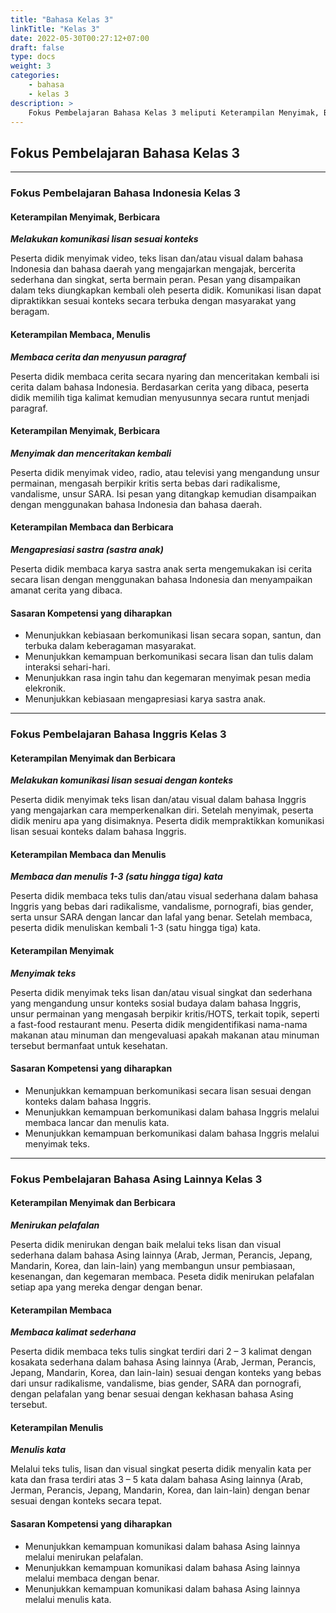 ```yaml
---
title: "Bahasa Kelas 3"
linkTitle: "Kelas 3"
date: 2022-05-30T00:27:12+07:00
draft: false
type: docs
weight: 3
categories:
    - bahasa
    - kelas 3
description: >
    Fokus Pembelajaran Bahasa Kelas 3 meliputi Keterampilan Menyimak, Berbicara. Keterampilan Membaca, Menulis. Keterampilan Membaca dan Berbicara dalam Bahasa Indonesia, Bahasa Inggris dan Bahasa lainnya
---
```

## Fokus Pembelajaran Bahasa Kelas 3
---
### Fokus Pembelajaran Bahasa Indonesia Kelas 3
#### Keterampilan Menyimak, Berbicara
***Melakukan komunikasi lisan sesuai konteks***

Peserta didik menyimak video, teks lisan dan/atau visual dalam bahasa Indonesia dan bahasa daerah yang mengajarkan mengajak, bercerita sederhana dan singkat, serta bermain peran. Pesan yang disampaikan dalam teks diungkapkan kembali oleh peserta didik. Komunikasi lisan dapat dipraktikkan sesuai konteks secara terbuka dengan masyarakat yang beragam.

#### Keterampilan Membaca, Menulis
***Membaca cerita dan menyusun paragraf***

Peserta didik membaca cerita secara nyaring dan menceritakan kembali isi cerita dalam bahasa Indonesia. Berdasarkan cerita yang dibaca, peserta didik memilih tiga kalimat kemudian menyusunnya secara runtut menjadi paragraf.

#### Keterampilan Menyimak, Berbicara
***Menyimak dan menceritakan kembali***

Peserta didik menyimak video, radio, atau televisi yang mengandung unsur permainan, mengasah berpikir kritis serta bebas dari radikalisme, vandalisme, unsur SARA. Isi pesan yang ditangkap kemudian disampaikan dengan menggunakan bahasa Indonesia dan bahasa daerah.

#### Keterampilan Membaca dan Berbicara
***Mengapresiasi sastra (sastra anak)***

Peserta didik membaca karya sastra anak serta mengemukakan isi cerita secara lisan dengan menggunakan bahasa Indonesia dan menyampaikan amanat cerita yang dibaca.

#### Sasaran Kompetensi yang diharapkan
- Menunjukkan kebiasaan berkomunikasi lisan secara sopan, santun, dan terbuka dalam keberagaman masyarakat.
- Menunjukkan kemampuan berkomunikasi secara lisan dan tulis dalam interaksi sehari-hari.
- Menunjukkan rasa ingin tahu dan kegemaran menyimak pesan media elekronik.
- Menunjukkan kebiasaan mengapresiasi karya sastra anak.

---
### Fokus Pembelajaran Bahasa Inggris Kelas 3
#### Keterampilan Menyimak dan Berbicara
***Melakukan komunikasi lisan sesuai dengan konteks***

Peserta didik menyimak teks lisan dan/atau visual dalam bahasa Inggris yang mengajarkan cara memperkenalkan diri. Setelah menyimak, peserta didik meniru apa yang disimaknya. Peserta didik mempraktikkan komunikasi lisan sesuai konteks dalam bahasa Inggris.

#### Keterampilan Membaca dan Menulis
***Membaca dan menulis 1-3 (satu hingga tiga) kata***

Peserta didik membaca teks tulis dan/atau visual sederhana dalam bahasa Inggris yang bebas dari radikalisme, vandalisme, pornografi, bias gender, serta unsur SARA dengan lancar dan lafal yang benar. Setelah membaca, peserta didik menuliskan kembali 1-3 (satu hingga tiga) kata.

#### Keterampilan Menyimak
***Menyimak teks***

Peserta didik menyimak teks lisan dan/atau visual singkat dan sederhana yang mengandung unsur konteks sosial budaya dalam bahasa Inggris, unsur permainan yang mengasah berpikir kritis/HOTS, terkait topik, seperti a fast-food restaurant menu. Peserta didik mengidentifikasi nama-nama makanan atau minuman dan mengevaluasi apakah makanan atau minuman tersebut bermanfaat untuk kesehatan.

#### Sasaran Kompetensi yang diharapkan
- Menunjukkan kemampuan berkomunikasi secara lisan sesuai dengan konteks dalam bahasa Inggris.
- Menunjukkan kemampuan berkomunikasi dalam bahasa Inggris melalui membaca lancar dan menulis kata.
- Menunjukkan kemampuan berkomunikasi dalam bahasa Inggris melalui menyimak teks.
---

### Fokus Pembelajaran Bahasa Asing Lainnya Kelas 3
#### Keterampilan Menyimak dan Berbicara
***Menirukan pelafalan***

Peserta didik menirukan dengan baik melalui teks lisan dan visual sederhana dalam bahasa Asing lainnya (Arab, Jerman, Perancis, Jepang, Mandarin, Korea, dan lain-lain) yang membangun unsur pembiasaan, kesenangan, dan kegemaran membaca. Peseta didik menirukan pelafalan setiap apa yang mereka dengar dengan benar.

#### Keterampilan Membaca
***Membaca kalimat sederhana***

Peserta didik membaca teks tulis singkat terdiri dari 2 – 3 kalimat dengan kosakata sederhana dalam bahasa Asing lainnya (Arab, Jerman, Perancis, Jepang, Mandarin, Korea, dan lain-lain) sesuai dengan konteks yang bebas dari unsur radikalisme, vandalisme, bias gender, SARA dan pornografi, dengan pelafalan yang benar sesuai dengan kekhasan bahasa Asing tersebut.

#### Keterampilan Menulis
***Menulis kata***

Melalui teks tulis, lisan dan visual singkat peserta didik menyalin kata per kata dan frasa terdiri atas 3 – 5 kata dalam bahasa Asing lainnya (Arab, Jerman, Perancis, Jepang, Mandarin, Korea, dan lain-lain) dengan benar sesuai dengan konteks secara tepat.

#### Sasaran Kompetensi yang diharapkan
- Menunjukkan kemampuan komunikasi dalam bahasa Asing lainnya melalui menirukan pelafalan.
- Menunjukkan kemampuan komunikasi dalam bahasa Asing lainnya melalui membaca dengan benar.
- Menunjukkan kemampuan komunikasi dalam bahasa Asing lainnya melalui menulis kata.